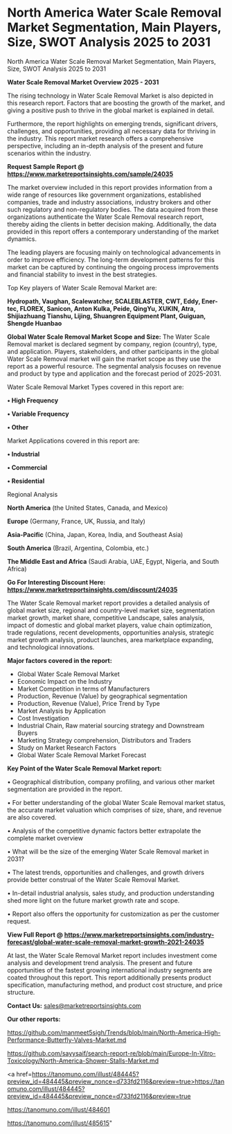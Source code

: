 # North America Water Scale Removal Market Segmentation, Main Players, Size, SWOT Analysis 2025 to 2031
North America Water Scale Removal Market Segmentation, Main Players, Size, SWOT Analysis 2025 to 2031

<Strong> Water Scale Removal Market Overview 2025 - 2031</strong>

The rising technology in Water Scale Removal Market is also depicted in this research report. Factors that are boosting the growth of the market, and giving a positive push to thrive in the global market is explained in detail.

Furthermore, the report highlights on emerging trends, significant drivers, challenges, and opportunities, providing all necessary data for thriving in the industry. This report market research offers a comprehensive perspective, including an in-depth analysis of the present and future scenarios within the industry.

<strong>Request Sample Report @ <a href=https://www.marketreportsinsights.com/sample/24035>https://www.marketreportsinsights.com/sample/24035</a></strong>

The market overview included in this report provides information from a wide range of resources like government organizations, established companies, trade and industry associations, industry brokers and other such regulatory and non-regulatory bodies. The data acquired from these organizations authenticate the Water Scale Removal research report, thereby aiding the clients in better decision making. Additionally, the data provided in this report offers a contemporary understanding of the market dynamics.

The leading players are focusing mainly on technological advancements in order to improve efficiency. The long-term development patterns for this market can be captured by continuing the ongoing process improvements and financial stability to invest in the best strategies.

Top Key players of Water Scale Removal Market are:

<strong>Hydropath, Vaughan, Scalewatcher, SCALEBLASTER, CWT, Eddy, Ener-tec, FLOREX, Sanicon, Anton Kulka, Peide, QingYu, XUKIN, Atra, Shijiazhuang Tianshu, Lijing, Shuangren Equipment Plant, Guiguan, Shengde Huanbao</strong>

<strong><b>Global Water Scale Removal Market Scope and Size:</b></strong>
The Water Scale Removal market is declared segment by company, region (country), type, and application. Players, stakeholders, and other participants in the global Water Scale Removal market will gain the market scope as they use the report as a powerful resource. The segmental analysis focuses on revenue and product by type and application and the forecast period of 2025-2031.

Water Scale Removal Market Types covered in this report are:

<strong>• High Frequency

• Variable Frequency

• Other</strong>

Market Applications covered in this report are:

<strong>• Industrial

• Commercial

• Residential</strong> 

Regional Analysis

<strong>North America</strong> (the United States, Canada, and Mexico)

<strong>Europe</strong> (Germany, France, UK, Russia, and Italy)

<strong>Asia-Pacific</strong> (China, Japan, Korea, India, and Southeast Asia)

<strong>South America</strong> (Brazil, Argentina, Colombia, etc.)

<strong>The Middle East and Africa</strong> (Saudi Arabia, UAE, Egypt, Nigeria, and South Africa)

<strong>Go For Interesting Discount Here: <a href=https://www.marketreportsinsights.com/discount/24035>https://www.marketreportsinsights.com/discount/24035</a></strong>

The Water Scale Removal market report provides a detailed analysis of global market size, regional and country-level market size, segmentation market growth, market share, competitive Landscape, sales analysis, impact of domestic and global market players, value chain optimization, trade regulations, recent developments, opportunities analysis, strategic market growth analysis, product launches, area marketplace expanding, and technological innovations.

<strong><b>Major factors covered in the report:</b></strong>
<ul>
  <li>Global Water Scale Removal Market </li>
  <li>Economic Impact on the Industry</li>
  <li>Market Competition in terms of Manufacturers</li>
  <li>Production, Revenue (Value) by geographical segmentation</li>
  <li>Production, Revenue (Value), Price Trend by Type</li>
  <li>Market Analysis by Application</li>
  <li>Cost Investigation</li>
  <li>Industrial Chain, Raw material sourcing strategy and Downstream Buyers</li>
  <li>Marketing Strategy comprehension, Distributors and Traders</li>
  <li>Study on Market Research Factors</li>
  <li>Global Water Scale Removal Market Forecast</li>
</ul>

<strong><b>Key Point of the Water Scale Removal Market report:</b></strong>

• Geographical distribution, company profiling, and various other market segmentation are provided in the report.

• For better understanding of the global Water Scale Removal market status, the accurate market valuation which comprises of size, share, and revenue are also covered.

• Analysis of the competitive dynamic factors better extrapolate the complete market overview

• What will be the size of the emerging Water Scale Removal market in 2031?

• The latest trends, opportunities and challenges, and growth drivers provide better construal of the Water Scale Removal Market.

• In-detail industrial analysis, sales study, and production understanding shed more light on the future market growth rate and scope.

• Report also offers the opportunity for customization as per the customer request.

<strong><b>View Full Report @ <a href=https://www.marketreportsinsights.com/industry-forecast/global-water-scale-removal-market-growth-2021-24035>https://www.marketreportsinsights.com/industry-forecast/global-water-scale-removal-market-growth-2021-24035</a></b></strong>


At last, the Water Scale Removal Market report includes investment come analysis and development trend analysis. The present and future opportunities of the fastest growing international industry segments are coated throughout this report. This report additionally presents product specification, manufacturing method, and product cost structure, and price structure.

<strong>Contact Us:</strong>
sales@marketreportsinsights.com

<strong>Our other reports:</strong>

<a href=https://github.com/manmeet5sigh/Trends/blob/main/North-America-High-Performance-Butterfly-Valves-Market.md>https://github.com/manmeet5sigh/Trends/blob/main/North-America-High-Performance-Butterfly-Valves-Market.md</a>

<a href=https://github.com/sayysaif/search-report-re/blob/main/Europe-In-Vitro-Toxicology/North-America-Shower-Stalls-Market.md>https://github.com/sayysaif/search-report-re/blob/main/Europe-In-Vitro-Toxicology/North-America-Shower-Stalls-Market.md</a>

<a href=https://tanomuno.com/illust/484445?preview_id=484445&preview_nonce=d733fd2116&preview=true>https://tanomuno.com/illust/484445?preview_id=484445&preview_nonce=d733fd2116&preview=true</a>

<a href=https://tanomuno.com/illust/484601>https://tanomuno.com/illust/484601</a>

<a href=https://tanomuno.com/illust/485615>https://tanomuno.com/illust/485615</a>"
